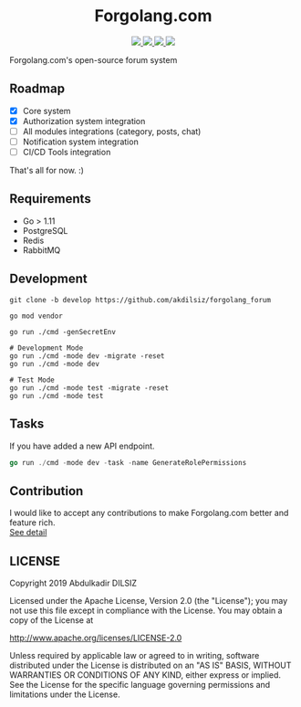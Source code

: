  <h1 align="center">Forgolang.com</h1>
 <p align="center">
   <a href="https://travis-ci.org/akdilsiz/forgolang_forum">
    <img src="https://travis-ci.org/akdilsiz/forgolang_forum.svg?branch=master"/>
   </a>
   <a href="https://github.com/akdilsiz/forgolang_forum/blob/master/LICENSE">
    <img src="https://img.shields.io/github/license/forgolang_forum/agente"/>
   </a>
   <a href="https://codecov.io/gh/akdilsiz/forgolang_forum">
     <img src="https://codecov.io/gh/akdilsiz/forgolang_forum/branch/master/graph/badge.svg" />
   </a>
   <a href="https://goreportcard.com/report/github.com/akdilsiz/forgolang_forum">
    <img src="https://goreportcard.com/badge/github.com/akdilsiz/forgolang_forum"/>
   </a>
 </p>

Forgolang.com's open-source forum system

## Roadmap
 - [x] Core system
 - [x] Authorization system integration
 - [ ] All modules integrations (category, posts, chat)
 - [ ] Notification system integration
 - [ ] CI/CD Tools integration

That's all for now. :)

## Requirements
 - Go > 1.11
 - PostgreSQL
 - Redis 
 - RabbitMQ

## Development
```shell script
git clone -b develop https://github.com/akdilsiz/forgolang_forum

go mod vendor

go run ./cmd -genSecretEnv

# Development Mode
go run ./cmd -mode dev -migrate -reset
go run ./cmd -mode dev

# Test Mode
go run ./cmd -mode test -migrate -reset
go run ./cmd -mode test
```

## Tasks
If you have added a new API endpoint.
```go
go run ./cmd -mode dev -task -name GenerateRolePermissions
```

## Contribution
I would like to accept any contributions to make Forgolang.com better and feature rich.\
[See detail](docs/contributions.md)

## LICENSE

Copyright 2019 Abdulkadir DILSIZ

Licensed under the Apache License, Version 2.0 (the "License");
you may not use this file except in compliance with the License.
You may obtain a copy of the License at

   http://www.apache.org/licenses/LICENSE-2.0

Unless required by applicable law or agreed to in writing, software
distributed under the License is distributed on an "AS IS" BASIS,
WITHOUT WARRANTIES OR CONDITIONS OF ANY KIND, either express or implied.
See the License for the specific language governing permissions and
limitations under the License.
